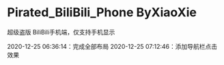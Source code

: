 # Pirated_BiliBili_Phone ByXiaoXie

超级盗版 BiliBili手机端，仅支持手机显示

2020-12-25 06:36:14：完成全部布局
2020-12-25 07:12:46：添加导航栏点击效果
